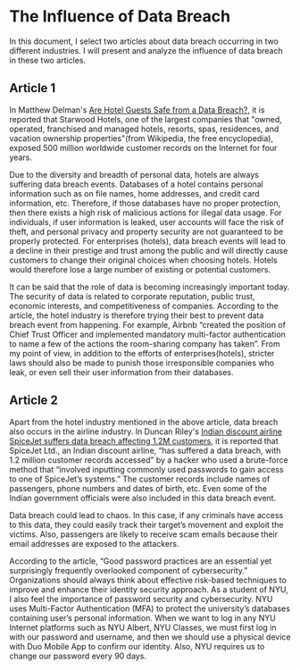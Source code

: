# The Influence of Data Breach

In this document, I select two articles about data breach occurring in two different industries. I will present and analyze the influence of data breach in these two articles.

## Article 1

In Matthew Delman's [Are Hotel Guests Safe from a Data Breach?](https://securityboulevard.com/2020/01/are-hotel-guests-safe-from-a-data-breach/), it is reported that Starwood Hotels, one of the largest companies that "owned, operated, franchised and managed hotels, resorts, spas, residences, and vacation ownership properties"(from Wikipedia, the free encyclopedia), exposed 500 million worldwide customer records on the Internet for four years.

Due to the diversity and breadth of personal data, hotels are always suffering data breach events. Databases of a hotel contains personal information such as on file names, home addresses, and credit card information, etc. Therefore, if those databases have no proper protection, then there exists a high risk of malicious actions for illegal data usage. For individuals, if user information is leaked, user accounts will face the risk of theft, and personal privacy and property security are not guaranteed to be properly protected. For enterprises (hotels), data breach events will lead to a decline in their prestige and trust among the public and will directly cause customers to change their original choices when choosing hotels. Hotels would therefore lose a large number of existing or potential customers.

It can be said that the role of data is becoming increasingly important today. The security of data is related to corporate reputation, public trust, economic interests, and competitiveness of companies. According to the article, the hotel industry is therefore trying their best to prevent data breach event from happening. For example, Airbnb “created the position of Chief Trust Officer and implemented mandatory multi-factor authentication to name a few of the actions the room-sharing company has taken”. From my point of view, in addition to the efforts of enterprises(hotels), stricter laws should also be made to punish those irresponsible companies who leak, or even sell their user information from their databases.

## Article 2

Apart from the hotel industry mentioned in the above article, data breach also occurs in the airline industry. In Duncan Riley's [Indian discount airline SpiceJet suffers data breach affecting 1.2M customers](https://siliconangle.com/2020/01/30/indian-low-cost-airline-spicejet-suffers-data-breach-affecting-1-2m-customers/), it is reported that SpiceJet Ltd., an Indian discount airline, “has suffered a data breach, with 1.2 million customer records accessed” by a hacker who used a brute-force method that “involved inputting commonly used passwords to gain access to one of SpiceJet’s systems.” The customer records include names of passengers, phone numbers and dates of birth, etc. Even some of the Indian government officials were also included in this data breach event.

Data breach could lead to chaos. In this case, if any criminals have access to this data, they could easily track their target’s movement and exploit the victims. Also, passengers are likely to receive scam emails because their email addresses are exposed to the attackers.

According to the article, “Good password practices are an essential yet surprisingly frequently overlooked component of cybersecurity.” Organizations should always think about effective risk-based techniques to improve and enhance their identity security approach. As a student of NYU, I also feel the importance of password security and cybersecurity. NYU uses Multi-Factor Authentication (MFA) to protect the university’s databases containing user’s personal information. When we want to log in any NYU Internet platforms such as NYU Albert, NYU Classes, we must first log in with our password and username, and then we should use a physical device with Duo Mobile App to confirm our identity. Also, NYU requires us to change our password every 90 days.
